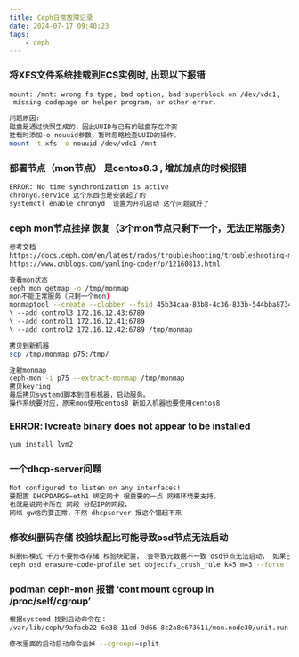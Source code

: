 ```yaml
---
title: Ceph日常故障记录
date: 2024-07-17 09:40:23
tags:
    - ceph
---
```


### 将XFS文件系统挂载到ECS实例时, 出现以下报错

```bash
mount: /mnt: wrong fs type, bad option, bad superblock on /dev/vdc1, 
 missing codepage or helper program, or other error.

问题原因:  
磁盘是通过快照生成的，因此UUID与已有的磁盘存在冲突
挂载时添加-o nouuid参数，暂时忽略检查UUID的操作。  
mount -t xfs -o nouuid /dev/vdc1 /mnt
```

### 部署节点（mon节点） 是centos8.3 , 增加加点的时候报错
```bash
ERROR: No time synchronization is active
chronyd.service 这个东西也是安装起了的  
systemctl enable chronyd  设置为开机启动 这个问题就好了
```

### ceph mon节点挂掉 恢复（3个mon节点只剩下一个，无法正常服务）
```bash
参考文档
https://docs.ceph.com/en/latest/rados/troubleshooting/troubleshooting-mon/ 
https://www.cnblogs.com/yanling-coder/p/12160813.html

查看mon状态 
ceph mon getmap -o /tmp/monmap
mon不能正常服务（只剩一个mon)  
monmaptool --create --clobber --fsid 45b34caa-83b8-4c36-833b-544bba873456
\ --add control3 172.16.12.43:6789 
\ --add control1 172.16.12.41:6789 
\ --add control2 172.16.12.42:6789 /tmp/monmap

拷贝到新机器  
scp /tmp/monmap p75:/tmp/

注射monmap  
ceph-mon -i p75 --extract-monmap /tmp/monmap
拷贝keyring  
最后拷贝systemd脚本到目标机器，启动服务。  
操作系统要对应，原来mon使用centos8 新加入机器也要使用centos8 
```

### ERROR: lvcreate binary does not appear to be installed
```bash
yum install lvm2
```

### 一个dhcp-server问题
```bash
Not configured to listen on any interfaces! 
要配置 DHCPDARGS=eth1 绑定网卡 很重要的一点 网络环境要支持。
也就是说网卡所在 网段 分配IP的网段，
网络 gw啥的要正常，不然 dhcpserver 报这个错起不来

```

### 修改纠删码存储 校验块配比可能导致osd节点无法启动
```bash
纠删码模式 千万不要修改存储 校验块配置， 会导致元数据不一致 osd节点无法启动， 如果已经修改导致服务器不来，可以强制改回来
ceph osd erasure-code-profile set objectfs_crush_rule k=5 m=3 --force
```


### podman ceph-mon 报错 ‘cont mount cgroup in /proc/self/cgroup’
```bash
根据systemd 找到启动命令在：
/var/lib/ceph/9afacb22-6e38-11ed-9d66-8c2a8e673611/mon.node30/unit.run

修改里面的启动启动命令去掉 --cgroups=split
```
